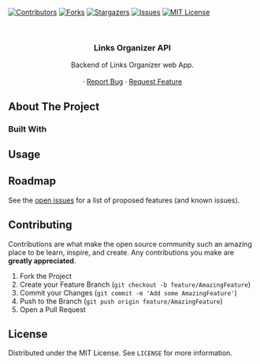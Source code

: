 [![Contributors][contributors-shield]][contributors-url]
[![Forks][forks-shield]][forks-url]
[![Stargazers][stars-shield]][stars-url]
[![Issues][issues-shield]][issues-url]
[![MIT License][license-shield]][license-url]

<!-- PROJECT LOGO -->
<br />
<p align="center">
  <a href="https://github.com/mohitk0208/notes-pwa">
    <!-- <img src="icon.svg" alt="Logo" width="80" height="80"> -->
  </a>

  <h3 align="center">Links Organizer API</h3>

  <p align="center">
    Backend of Links Organizer web App.
    <br />
    <br />
    <!-- <a href="https://notes-ysau.pages.dev/">View Demo</a> -->
    ·
    <a href="https://github.com/mohitk0208/links-organizer-api/issues">Report Bug</a>
    ·
    <a href="https://github.com/mohitk0208/links-organizer-api/issues">Request Feature</a>
  </p>
</p>

<!-- ABOUT THE PROJECT -->

## About The Project

<p align="center">
    <!-- <img width="800px" src="https://user-images.githubusercontent.com/61026761/123813418-82153a00-d912-11eb-8b7c-deb2009edb3c.gif"><br><br> -->
</p>

### Built With

<!-- - [JavaScript](https://www.javascript.com/)
- [Service Workers](https://developer.mozilla.org/en-US/docs/Web/API/Service_Worker_API)
- [Indexed DB](https://developer.mozilla.org/en-US/docs/Web/API/IndexedDB_API) -->

<p align="center">
    <!-- <img width="200px" src="https://user-images.githubusercontent.com/3104648/28351989-7f68389e-6c4b-11e7-9bf2-e9fcd4977e7a.png"> -->
</p>

<!-- USAGE EXAMPLES -->

## Usage

<!-- Just open [notes-pwa](https://notes-ysau.pages.dev/) in a tab and write whatever you want. -->

<!-- ROADMAP -->

## Roadmap

See the [open issues](https://github.com/mohitk0208/links-organizer-api/issues) for a list of proposed features (and known issues).

<!-- CONTRIBUTING -->

## Contributing

Contributions are what make the open source community such an amazing place to be learn, inspire, and create. Any contributions you make are **greatly appreciated**.

1. Fork the Project
2. Create your Feature Branch (`git checkout -b feature/AmazingFeature`)
3. Commit your Changes (`git commit -m 'Add some AmazingFeature'`)
4. Push to the Branch (`git push origin feature/AmazingFeature`)
5. Open a Pull Request

<!-- LICENSE -->

## License

Distributed under the MIT License. See `LICENSE` for more information.

<!-- MARKDOWN LINKS & IMAGES -->
<!-- https://www.markdownguide.org/basic-syntax/#reference-style-links -->

[contributors-shield]: https://img.shields.io/github/contributors/mohitk0208/links-organizer-api.svg?style=for-the-badge
[contributors-url]: https://github.com/mohitk0208/links-organizer-api/graphs/contributors
[forks-shield]: https://img.shields.io/github/forks/mohitk0208/links-organizer-api.svg?style=for-the-badge
[forks-url]: https://github.com/mohitk0208/links-organizer-api/network/members
[stars-shield]: https://img.shields.io/github/stars/mohitk0208/links-organizer-api.svg?style=for-the-badge
[stars-url]: https://github.com/mohitk0208/links-organizer-api/stargazers
[issues-shield]: https://img.shields.io/github/issues/mohitk0208/links-organizer-api.svg?style=for-the-badge
[issues-url]: https://github.com/mohitk0208/links-organizer-api/issues
[license-shield]: https://img.shields.io/github/license/mohitk0208/links-organizer-api.svg?style=for-the-badge
[license-url]: https://github.com/mohitk0208/links-organizer-api/blob/master/LICENSE.txt
